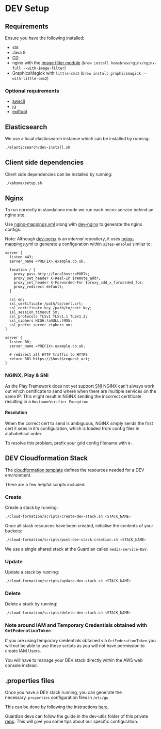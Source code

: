 # DEV Setup

## Requirements
Ensure you have the following installed:
- sbt
- Java 8
- [GD](http://libgd.github.io/)
- nginx with the [image filter module](http://nginx.org/en/docs/http/ngx_http_image_filter_module.html) (`brew install homebrew/nginx/nginx-full --with-image-filter`)
- GraphicsMagick with `little-cms2` (`brew install graphicsmagick --with-little-cms2`)

### Optional requirements
- [awscli](https://aws.amazon.com/cli/)
- [jq](https://stedolan.github.io/jq/)
- [exiftool](http://www.sno.phy.queensu.ca/~phil/exiftool/)

## Elasticsearch
We use a local elasticsearch instance which can be installed by running:

```bash
./elasticsearch/dev-install.sh
```

## Client side dependencies
Client side dependencies can be installed by running:

```bash
./kahuna/setup.sh
```

## Nginx
To run correctly in standalone mode we run each micro-service behind an nginx site.

Use [nginx-mappings.yml](../nginx-mappings.yml) along with [dev-nginx](https://github.com/guardian/dev-nginx)
to generate the nginx configs.

Note: Although [dev-nginx](https://github.com/guardian/dev-nginx) is an *internal* repository,
it uses [nginx-mappings.yml](../nginx-mappings.yml) to generate a configuration within `sites-enabled` similar to:

```
server {
  listen 443;
  server_name <PREFIX>.example.co.uk;

  location / {
    proxy_pass http://localhost:<PORT>;
    proxy_set_header X-Real-IP $remote_addr;
    proxy_set_header X-Forwarded-For $proxy_add_x_forwarded_for;
    proxy_redirect default;
  }

  ssl on;
  ssl_certificate /path/to/cert.crt;
  ssl_certificate_key /path/to/cert.key;
  ssl_session_timeout 5m;
  ssl_protocols TLSv1 TLSv1.1 TLSv1.2;
  ssl_ciphers HIGH:!aNULL:!MD5;
  ssl_prefer_server_ciphers on;
}

server {
  listen 80;
  server_name <PREFIX>.example.co.uk;

  # redirect all HTTP traffic to HTTPS
  return 301 https://$host$request_uri;
}
```

### NGINX, Play & SNI
As the Play Framework does not yet support [SNI](https://en.wikipedia.org/wiki/Server_Name_Indication)
 NGINX can't always work out which certificate to send where when there are multiple services on the same IP. 
 This might result in NGINX sending the incorrect certificate resulting in a `HostnameVerifier Exception`.

#### Resolution

When the correct cert to send is ambiguous, NGINX simply sends the first cert it sees in it's configuration, 
which is loaded from config files in alphabetical order.

To resolve this problem, prefix your grid config filename with `0-`.

## DEV Cloudformation Stack
The [cloudformation template](../cloud-formation/dev-template.json) defines the resources needed for a DEV environment.

There are a few helpful scripts included.

### Create
Create a stack by running:

```bash
./cloud-formation/scripts/create-dev-stack.sh <STACK_NAME>
```

Once all stack resources have been created, initialise the contents of your buckets:

```bash
./cloud-formation/scripts/post-dev-stack-creation.sh <STACK_NAME>
```

We use a single shared stack at the Guardian called `media-service-DEV`.

### Update
Update a stack by running:

```bash
./cloud-formation/scripts/update-dev-stack.sh <STACK_NAME>
```

### Delete
Delete a stack by running:

```bash
./cloud-formation/scripts/delete-dev-stack.sh <STACK_NAME>
```

### Note around IAM and Temporary Credentials obtained with `GetFederationToken`
If you are using temporary credentials obtained via `GetFederationToken` you will not be able to use these scripts 
as you will not have permission to create IAM Users. 

You will have to manage your DEV stack directly within the AWS web console instead.

## .properties files
Once you have a DEV stack running, you can generate the necessary`.properties` configuration files in `/etc/gu`.

This can be done by following the instructions [here](./docker/configs/generators/README.md).

Guardian devs can follow the guide in the dev-utils folder of this private [repo](https://github.com/guardian/grid-infra).
This will give you some tips about our specific configuration.
